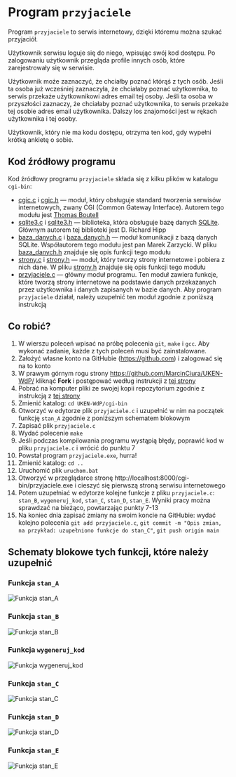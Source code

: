 # Program `przyjaciele`
Program `przyjaciele` to serwis internetowy, dzięki któremu można szukać przyjaciół.

Użytkownik serwisu loguje się do niego, wpisując swój kod dostępu.
Po zalogowaniu użytkownik przegląda profile innych osób, które zarejestrowały się w serwisie.

Użytkownik może zaznaczyć, że chciałby poznać którąś z tych osób.
Jeśli ta osoba już wcześniej zaznaczyła, że chciałaby poznać użytkownika, to serwis przekaże użytkownikowi adres email tej osoby.
Jeśli ta osoba w przyszłości zaznaczy, że chciałaby poznać użytkownika, to serwis przekaże tej osobie adres email użytkownika.
Dalszy los znajomości jest w rękach użytkownika i tej osoby.

Użytkownik, który nie ma kodu dostępu, otrzyma ten kod, gdy wypełni krótką ankietę o sobie.

## Kod źródłowy programu
Kod źródłowy programu `przyjaciele` składa się z kilku plików w katalogu `cgi-bin`:
* [cgic.c](cgi-bin/cgic.c) i [cgic.h](cgi-bin/cgic.h) — moduł, który obsługuje standard tworzenia serwisów internetowych, zwany CGI (Common Gateway Interface). Autorem tego modułu jest [Thomas Boutell](https://github.com/boutell/cgic)
* [sqlite3.c](cgi-bin/sqlite3.c) i [sqlite3.h](cgi-bin/sqlite3.h) — biblioteka, która obsługuje bazę danych [SQLite](https://sqlite.org/). Głównym autorem tej biblioteki jest D. Richard Hipp
* [baza_danych.c](cgi-bin/baza_danych.c) i [baza_danych.h](cgi-bin/baza_danych.h) — moduł komunikacji z bazą danych SQLite. Współautorem tego modułu jest pan Marek Zarzycki. W pliku [baza_danych.h](cgi-bin/baza_danych.h) znajduje się opis funkcji tego modułu
* [strony.c](cgi-bin/strony.c) i [strony.h](cgi-bin/strony.h) — moduł, który tworzy strony internetowe i pobiera z nich dane. W pliku [strony.h](cgi-bin/strony.h) znajduje się opis funkcji tego modułu
* [przyjaciele.c](cgi-bin/przyjaciele.c) — główny moduł programu. Ten moduł zawiera funkcje, które tworzą strony internetowe na podstawie danych przekazanych przez użytkownika i danych zapisanych w bazie danych. Aby program `przyjaciele` działał, należy uzupełnić ten moduł zgodnie z poniższą instrukcją

## Co robić?
1. W wierszu poleceń wpisać na próbę polecenia `git`, `make` i `gcc`. Aby wykonać zadanie, każde z tych poleceń musi być zainstalowane.
2. Założyć własne konto na GitHubie (https://github.com) i zalogować się na to konto
3. W prawym górnym rogu strony https://github.com/MarcinCiura/UKEN-WdP/ kliknąć **Fork** i postępować według instrukcji z [tej strony](https://docs.github.com/en/pull-requests/collaborating-with-pull-requests/working-with-forks/fork-a-repo#forking-a-repository)
4. Pobrać na komputer pliki ze swojej kopii repozytorium zgodnie z instrukcją z [tej strony](https://docs.github.com/en/pull-requests/collaborating-with-pull-requests/working-with-forks/fork-a-repo#forking-a-repository)
5. Zmienić katalog: `cd UKEN-WdP/cgi-bin`
6. Otworzyć w edytorze plik `przyjaciele.c` i uzupełnić w nim na początek funkcję `stan_A` zgodnie z poniższym schematem blokowym
7. Zapisać plik `przyjaciele.c`
8. Wydać polecenie `make`
9. Jeśli podczas kompilowania programu wystąpią błędy, poprawić kod w pliku `przyjaciele.c` i wrócić do punktu 7
10. Powstał program `przyjaciele.exe`, hurra!
11. Zmienić katalog: `cd ..`
12. Uruchomić plik `uruchom.bat`
13. Otworzyć w przeglądarce stronę http://localhost:8000/cgi-bin/przyjaciele.exe i cieszyć się pierwszą stroną serwisu internetowego
14. Potem uzupełniać w edytorze kolejne funkcje z pliku `przyjaciele.c`: `stan_B`, `wygeneruj_kod`, `stan_C`, `stan_D`, `stan_E`. Wyniki pracy można sprawdzać na bieżąco, powtarzając punkty 7-13
15. Na koniec dnia zapisać zmiany na swoim koncie na GitHubie: wydać kolejno polecenia `git add przyjaciele.c`, `git commit -m "Opis zmian, na przykład: uzupełniono funkcje do stan_C"`, `git push origin main`

## Schematy blokowe tych funkcji, które należy uzupełnić

### Funkcja `stan_A`
![Funkcja `stan_A`](images/stan_A.png)

### Funkcja `stan_B`
![Funkcja `stan_B`](images/stan_B.png)

### Funkcja `wygeneruj_kod`
![Funkcja `wygeneruj_kod`](images/wygeneruj_kod.png)

### Funkcja `stan_C`
![Funkcja `stan_C`](images/stan_C.png)

### Funkcja `stan_D`
![Funkcja `stan_D`](images/stan_D.png)

### Funkcja `stan_E`
![Funkcja `stan_E`](images/stan_E.png)
